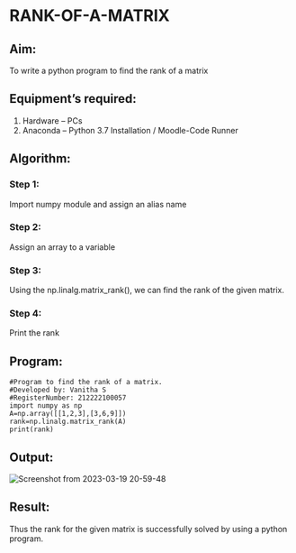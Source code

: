 # RANK-OF-A-MATRIX
## Aim:
To write a python program to find the rank of a matrix
## Equipment’s required:
1. 	Hardware – PCs
2. 	Anaconda – Python 3.7 Installation / Moodle-Code Runner
## Algorithm:
### Step 1: 
Import numpy module and assign an alias name
### Step 2: 
Assign an array to a variable 
### Step 3: 
Using the np.linalg.matrix_rank(), we can find the rank of the given matrix.
### Step 4: 
Print the rank
## Program:
```
#Program to find the rank of a matrix.
#Developed by: Vanitha S
#RegisterNumber: 212222100057
import numpy as np
A=np.array([[1,2,3],[3,6,9]])
rank=np.linalg.matrix_rank(A)
print(rank)
```
## Output:
![Screenshot from 2023-03-19 20-59-48](https://user-images.githubusercontent.com/119557985/226186694-186cfe29-e0d4-42d8-ac2d-d29869cd3ee7.png)

## Result:
Thus the rank for the given matrix is successfully solved by  using a python program.

